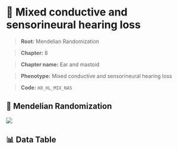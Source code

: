 # 🧪 Mixed conductive and sensorineural hearing loss

> **Root:** Mendelian Randomization

> **Chapter:** 8  

> **Chapter name:** Ear and mastoid

> **Phenotype:** Mixed conductive and sensorineural hearing loss  

> **Code:** `H8_HL_MIX_NAS`

## 🧬 Mendelian Randomization  

<img src="/MR/Figures/Forward/H8_HL_MIX_NAS.png"/>

## 📊 Data Table

<CsvTableMRF src="/MR_Data/Forward/H8_HL_MIX_NAS.csv"/>

